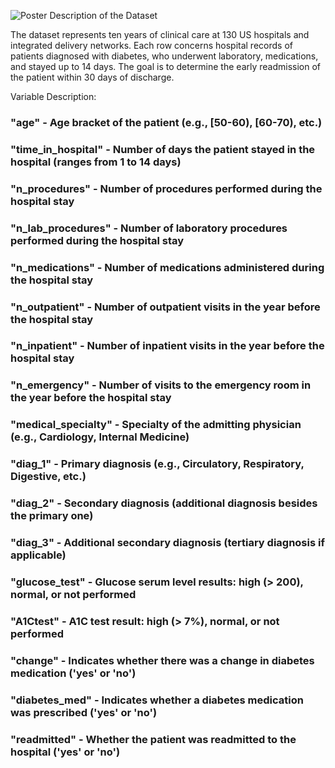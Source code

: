 ![Poster](https://github.com/user-attachments/assets/15e0a02e-cc08-43f5-be70-d07cc8c4b570)
Description of the Dataset

The dataset represents ten years of clinical care at 130 US hospitals and integrated delivery networks. Each row concerns hospital records of patients diagnosed with diabetes, who underwent laboratory, medications, and stayed up to 14 days. The goal is to determine the early readmission of the patient within 30 days of discharge.


Variable Description:

### "age" - Age bracket of the patient (e.g., [50-60), [60-70), etc.)
###  "time_in_hospital" - Number of days the patient stayed in the hospital (ranges from 1 to 14 days)
###  "n_procedures" - Number of procedures performed during the hospital stay
###  "n_lab_procedures" - Number of laboratory procedures performed during the hospital stay
###  "n_medications" - Number of medications administered during the hospital stay
###  "n_outpatient" - Number of outpatient visits in the year before the hospital stay
###  "n_inpatient" - Number of inpatient visits in the year before the hospital stay
###  "n_emergency" - Number of visits to the emergency room in the year before the hospital stay
###  "medical_specialty" - Specialty of the admitting physician (e.g., Cardiology, Internal Medicine)
###  "diag_1" - Primary diagnosis (e.g., Circulatory, Respiratory, Digestive, etc.)
###  "diag_2" - Secondary diagnosis (additional diagnosis besides the primary one)
###  "diag_3" - Additional secondary diagnosis (tertiary diagnosis if applicable)
###  "glucose_test" - Glucose serum level results: high (> 200), normal, or not performed
###  "A1Ctest" - A1C test result: high (> 7%), normal, or not performed
###  "change" - Indicates whether there was a change in diabetes medication ('yes' or 'no')
###  "diabetes_med" - Indicates whether a diabetes medication was prescribed ('yes' or 'no')
###  "readmitted" - Whether the patient was readmitted to the hospital ('yes' or 'no')

